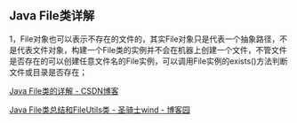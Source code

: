 ## Java File类详解

1，File对象也可以表示不存在的文件的，其实File对象只是代表一个抽象路径，不是代表文件对象，构建一个File类的实例并不会在机器上创建一个文件，不管文件是否存在的可以创建任意文件名的File实例，可以调用File实例的exists()方法判断文件或目录是否存在；

[Java File类的详解 \- CSDN博客](http://blog.csdn.net/qq_33642117/article/details/52074649)

[Java File类总结和FileUtils类 \- 圣骑士wind \- 博客园](http://www.cnblogs.com/mengdd/p/3719212.html)